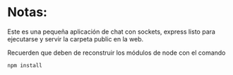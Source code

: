 # Notas:

Este es una pequeña aplicación de chat con sockets, express listo para ejecutarse y servir la carpeta public en la web.

Recuerden que deben de reconstruir los módulos de node con el comando

```
npm install
```